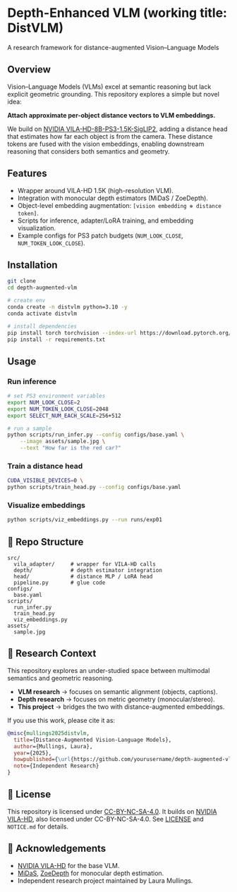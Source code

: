 # Depth-Enhanced VLM (working title: DistVLM)

A research framework for distance-augmented Vision–Language Models

## Overview

Vision–Language Models (VLMs) excel at semantic reasoning but lack explicit geometric grounding. This repository explores a simple but novel idea:

**Attach approximate per-object distance vectors to VLM embeddings.**

We build on [NVIDIA VILA-HD-8B-PS3-1.5K-SigLIP2](https://github.com/Efficient-Large-Model/VILA), adding a distance head that estimates how far each object is from the camera. These distance tokens are fused with the vision embeddings, enabling downstream reasoning that considers both semantics and geometry.

## Features

- Wrapper around VILA-HD 1.5K (high-resolution VLM).
- Integration with monocular depth estimators (MiDaS / ZoeDepth).
- Object-level embedding augmentation: `[vision embedding ⊕ distance token]`.
- Scripts for inference, adapter/LoRA training, and embedding visualization.
- Example configs for PS3 patch budgets (`NUM_LOOK_CLOSE`, `NUM_TOKEN_LOOK_CLOSE`).

## Installation

```bash
git clone 
cd depth-augmented-vlm

# create env
conda create -n distvlm python=3.10 -y
conda activate distvlm

# install dependencies
pip install torch torchvision --index-url https://download.pytorch.org/whl/cu121
pip install -r requirements.txt
```

## Usage

### Run inference

```bash
# set PS3 environment variables
export NUM_LOOK_CLOSE=2
export NUM_TOKEN_LOOK_CLOSE=2048
export SELECT_NUM_EACH_SCALE=256+512

# run a sample
python scripts/run_infer.py --config configs/base.yaml \
    --image assets/sample.jpg \
    --text "How far is the red car?"
```

### Train a distance head

```bash
CUDA_VISIBLE_DEVICES=0 \
python scripts/train_head.py --config configs/base.yaml
```

### Visualize embeddings

```bash
python scripts/viz_embeddings.py --run runs/exp01
```

## 📂 Repo Structure

```
src/
  vila_adapter/     # wrapper for VILA-HD calls
  depth/            # depth estimator integration
  head/             # distance MLP / LoRA head
  pipeline.py       # glue code
configs/
  base.yaml
scripts/
  run_infer.py
  train_head.py
  viz_embeddings.py
assets/
  sample.jpg
```

## 🧪 Research Context

This repository explores an under-studied space between multimodal semantics and geometric reasoning.

- **VLM research** → focuses on semantic alignment (objects, captions).
- **Depth research** → focuses on metric geometry (monocular/stereo).
- **This project** → bridges the two with distance-augmented embeddings.

If you use this work, please cite it as:

```bibtex
@misc{mullings2025distvlm,
  title={Distance-Augmented Vision-Language Models},
  author={Mullings, Laura},
  year={2025},
  howpublished={\url{https://github.com/yourusername/depth-augmented-vlm}},
  note={Independent Research}
}
```

## 📜 License

This repository is licensed under [CC-BY-NC-SA-4.0](LICENSE).
It builds on [NVIDIA VILA-HD](https://github.com/Efficient-Large-Model/VILA), also licensed under CC-BY-NC-SA-4.0.
See [LICENSE](LICENSE) and `NOTICE.md` for details.

## 🙏 Acknowledgements

- [NVIDIA VILA-HD](https://github.com/Efficient-Large-Model/VILA) for the base VLM.
- [MiDaS](https://github.com/isl-org/MiDaS), [ZoeDepth](https://github.com/isl-org/ZoeDepth) for monocular depth estimation.
- Independent research project maintained by Laura Mullings.
